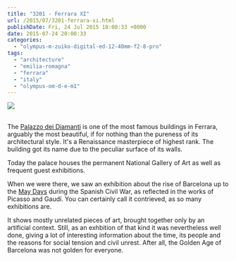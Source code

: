 ```yaml
---
title: "3201 - Ferrara XI"
url: /2015/07/3201-ferrara-xi.html
publishDate: Fri, 24 Jul 2015 18:00:33 +0000
date: 2015-07-24 20:00:33
categories: 
  - "olympus-m-zuiko-digital-ed-12-40mm-f2-8-pro"
tags: 
  - "architecture"
  - "emilia-romagna"
  - "ferrara"
  - "italy"
  - "olympus-om-d-e-m1"
---
```

<div class="container">
<div class="center"><a target="_blank" href="https://d25zfm9zpd7gm5.cloudfront.net/1200x1200/2015/20150615_100843_lr.jpg"><img src="https://d25zfm9zpd7gm5.cloudfront.net/0600x0600/2015/20150615_100843_lr.jpg" /></a></div>
</div>
<br />

The <a href="https://en.wikipedia.org/wiki/Palazzo_dei_Diamanti" target="_blank">Palazzo dei Diamanti</a> is one of the most famous buildings in Ferrara, arguably the most beautiful, if for nothing than the pureness of its architectural style. It's a Renaissance masterpiece of highest rank. The building got its name due to the peculiar surface of its walls.

Today the palace houses the permanent National Gallery of Art as well as frequent guest exhibitions. 

<a target="_blank" href="https://d25zfm9zpd7gm5.cloudfront.net/1200x1200/2015/20150615_101022_lr.jpg"><img style="margin: 0pt 0px 0pt 10px; float: right;" src="https://d25zfm9zpd7gm5.cloudfront.net/0150x0150/2015/20150615_101022_lr.jpg" alt="" border="0" /></a> When we were there, we saw an exhibition about the rise of Barcelona up to the <a href="https://en.wikipedia.org/wiki/May_Days" target="_blank">May Days</a> during the Spanish Civil War, as reflected in the works of Picasso and Gaudí. You can certainly call it contrieved, as so many exhibitions are. 

It shows mostly unrelated pieces of art, brought together only by an artificial context. Still, as an exhbition of that kind it was nevertheless well done, giving a lot of interesting information about the time, its people and the reasons for social tension and civil unrest. After all, the Golden Age of Barcelona was not golden for everyone.

